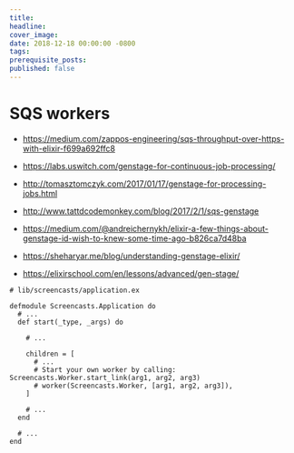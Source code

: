 ```yaml
---
title:
headline:
cover_image:
date: 2018-12-18 00:00:00 -0800
tags:
prerequisite_posts:
published: false
---
```


# SQS workers

- https://medium.com/zappos-engineering/sqs-throughput-over-https-with-elixir-f699a692ffc8
- https://labs.uswitch.com/genstage-for-continuous-job-processing/
- http://tomasztomczyk.com/2017/01/17/genstage-for-processing-jobs.html
- http://www.tattdcodemonkey.com/blog/2017/2/1/sqs-genstage


- https://medium.com/@andreichernykh/elixir-a-few-things-about-genstage-id-wish-to-knew-some-time-ago-b826ca7d48ba
- https://sheharyar.me/blog/understanding-genstage-elixir/
- https://elixirschool.com/en/lessons/advanced/gen-stage/

```
# lib/screencasts/application.ex

defmodule Screencasts.Application do
  # ...
  def start(_type, _args) do

    # ...

    children = [
      # ...
      # Start your own worker by calling: Screencasts.Worker.start_link(arg1, arg2, arg3)
      # worker(Screencasts.Worker, [arg1, arg2, arg3]),
    ]

    # ...
  end

  # ...
end
```
